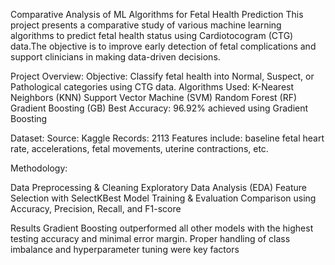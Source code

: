 Comparative Analysis of ML Algorithms for Fetal Health Prediction
This project presents a comparative study of various machine learning algorithms to predict fetal health status using Cardiotocogram (CTG) data.The objective is to improve early detection of fetal complications and support clinicians in making data-driven decisions.

 Project Overview:
 Objective: Classify fetal health into Normal, Suspect, or Pathological categories using CTG data.
Algorithms Used:
K-Nearest Neighbors (KNN)
Support Vector Machine (SVM)
Random Forest (RF)
Gradient Boosting (GB) 
Best Accuracy: 96.92% achieved using Gradient Boosting

Dataset:
Source: Kaggle
Records: 2113
Features include: baseline fetal heart rate, accelerations, fetal movements, uterine contractions, etc.

Methodology:

Data Preprocessing & Cleaning
Exploratory Data Analysis (EDA)
Feature Selection with SelectKBest
Model Training & Evaluation
Comparison using Accuracy, Precision, Recall, and F1-score

Results
Gradient Boosting outperformed all other models with the highest testing accuracy and minimal error margin. 
Proper handling of class imbalance and hyperparameter tuning were key factors

